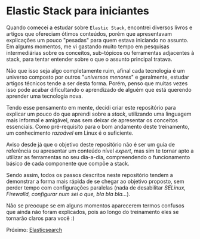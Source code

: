 # Elastic Stack para iniciantes

Quando comecei a estudar sobre `Elastic Stack`, encontrei diversos livros e artigos que ofereciam ótimos conteúdos, porém que apresentavam explicações um pouco "pesadas" para quem estava iniciando no assunto. Em algums momentos, me vi gastando muito tempo em pesquisas intermediárias sobre os conceitos, sub-tópicos ou ferramentas adjacentes à stack, para tentar entender sobre o que o assunto principal tratava.

Não que isso seja algo completamente ruim, afinal cada tecnologia é um universo composto por outros "_universos menores_" e geralmente, estudar artigos técnicos tende a ser desta forma. Porém, penso que muitas vezes isso pode acabar dificultando o aprendizado de alguém que está querendo aprender uma tecnologia nova.

Tendo esse pensamento em mente, decidi criar este repositório para explicar um pouco do que aprendi sobre a _stack_, utilizando uma linguagem mais informal e amigável, mas sem deixar de apresentar os conceitos essenciais. Como pré-requisito para o bom andamento deste treinamento, um conhecimento _razoável_ em Linux é o suficiente.

Aviso desde já que o objetivo deste repositório não é ser um guia de referência ou apresentar um conteúdo nível _expert_, mas sim te tornar apto a utilizar as ferramentas no seu dia-a-dia, compreendendo o funcionamento básico de cada componente que compõe a stack.

Sendo assim, todos os passos descritos neste repositório tendem a demonstrar a forma mais rápida de se chegar ao objetivo proposto, sem perder tempo com configurações paralelas (nada de desabilitar _SELinux, Firewalld, configurar num sei o que, bla bla bla..._).

Não se preocupe se em alguns momentos aparecerem termos confusos que ainda não foram explicados, pois ao longo do treinamento eles se tornarão claros para você :)

Próximo: [Elasticsearch](/pages/elasticsearch.md)

